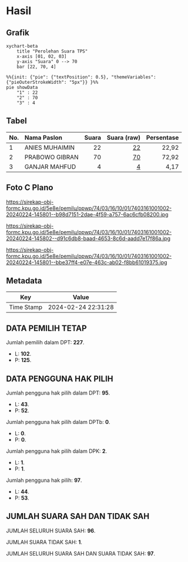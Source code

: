# Hasil

## Grafik

```mermaid
xychart-beta
    title "Perolehan Suara TPS"
    x-axis [01, 02, 03]
    y-axis "Suara" 0 --> 70
    bar [22, 70, 4]
```

```mermaid
%%{init: {"pie": {"textPosition": 0.5}, "themeVariables": {"pieOuterStrokeWidth": "5px"}} }%%
pie showData
    "1" : 22
    "2" : 70
    "3" : 4
```

## Tabel

| No. | Nama Paslon    | Suara | Suara (raw) | Persentase |
|:--- |:-------------- | -----:| -----------:| ----------:|
| 1   | ANIES MUHAIMIN | 22    | [22][p-1]   | 22,92      |
| 2   | PRABOWO GIBRAN | 70    | [70][p-2]   | 72,92      |
| 3   | GANJAR MAHFUD  | 4     | [4][p-3]    | 4,17       |


[p-1]: https://github.com/gigit-pemilu/pemilu-2024-74-sulawesi-tenggara/blob/main/pilpres/hitung-suara/sub/74-sulawesi-tenggara/sub/03-muna/sub/16-katobu/sub/1001-watonea/sub/002-tps/sub/paslon-1.txt
[p-2]: https://github.com/gigit-pemilu/pemilu-2024-74-sulawesi-tenggara/blob/main/pilpres/hitung-suara/sub/74-sulawesi-tenggara/sub/03-muna/sub/16-katobu/sub/1001-watonea/sub/002-tps/sub/paslon-2.txt
[p-3]: https://github.com/gigit-pemilu/pemilu-2024-74-sulawesi-tenggara/blob/main/pilpres/hitung-suara/sub/74-sulawesi-tenggara/sub/03-muna/sub/16-katobu/sub/1001-watonea/sub/002-tps/sub/paslon-3.txt

## Foto C Plano

https://sirekap-obj-formc.kpu.go.id/5e8e/pemilu/ppwp/74/03/16/10/01/7403161001002-20240224-145801--b98d7151-2dae-4f59-a757-6ac6cfb08200.jpg

https://sirekap-obj-formc.kpu.go.id/5e8e/pemilu/ppwp/74/03/16/10/01/7403161001002-20240224-145802--d91c6db8-baad-4653-8c6d-aadd7e17f86a.jpg

https://sirekap-obj-formc.kpu.go.id/5e8e/pemilu/ppwp/74/03/16/10/01/7403161001002-20240224-145801--bbe37ff4-e07e-463c-ab02-f8bb61019375.jpg


## Metadata

| Key        | Value               |
| ---------- | ------------------- |
| Time Stamp | 2024-02-24 22:31:28 |


## DATA PEMILIH TETAP

Jumlah pemilih dalam DPT: **227**.
 * L: **102**.
 * P: **125**.

## DATA PENGGUNA HAK PILIH

Jumlah pengguna hak pilih dalam DPT: **95**.
 * L: **43**.
 * P: **52**.

Jumlah pengguna hak pilih dalam DPTb: **0**.
 * L: **0**.
 * P: **0**.

Jumlah pengguna hak pilih dalam DPK: **2**.
 * L: **1**.
 * P: **1**.

Jumlah pengguna hak pilih: **97**.
 * L: **44**.
 * P: **53**.

## JUMLAH SUARA SAH DAN TIDAK SAH

JUMLAH SELURUH SUARA SAH: **96**.

JUMLAH SUARA TIDAK SAH: **1**.

JUMLAH SELURUH SUARA SAH DAN SUARA TIDAK SAH: **97**.


